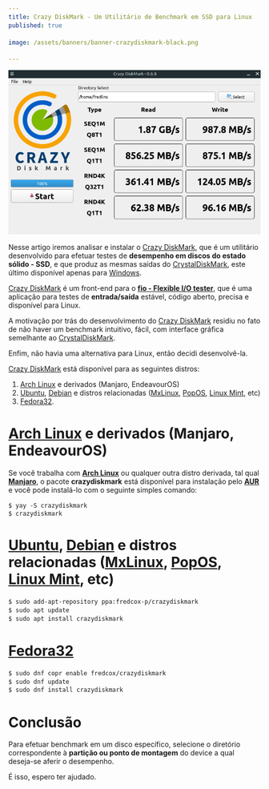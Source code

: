 ```yaml
---
title: Crazy DiskMark - Um Utilitário de Benchmark em SSD para Linux
published: true

image: /assets/banners/banner-crazydiskmark-black.png

---
```


![crazydiskmark banner](/assets/banners/banner-crazydiskmark.png)


Nesse artigo iremos analisar e instalar o [Crazy DiskMark](https://github.com/fredcox/crazydiskmark/), 
que é um utilitário desenvolvido para efetuar testes de **desempenho em discos do estado sólido - SSD**, e que
produz as mesmas saídas do [CrystalDiskMark](https://crystalmark.info/en/software/crystaldiskmark/), este último
 disponível apenas para [Windows](https://www.microsoft.com/pt-br/windows/).

[Crazy DiskMark](https://github.com/fredcox/crazydiskmark/) é um front-end para o **[fio - Flexible I/O tester](https://fio.readthedocs.io/en/latest/fio_doc.html)**, 
que é uma aplicação para testes de **entrada/saída** estável, código aberto, precisa e disponível para Linux.

A motivação por trás do desenvolvimento do [Crazy DiskMark](https://github.com/fredcox/crazydiskmark/) residiu no fato de
não haver um benchmark intuitivo, fácil, com interface gráfica semelhante ao [CrystalDiskMark](https://crystalmark.info/en/software/crystaldiskmark/). 


Enfim, não havia uma alternativa para Linux, então decidi desenvolvê-la.   

[Crazy DiskMark](https://github.com/fredcox/crazydiskmark/) está disponível para as seguintes distros:

1. [Arch Linux](https://www.archlinux.org/) e derivados (Manjaro, EndeavourOS)
2. [Ubuntu](https://ubuntu.com/), [Debian](https://www.debian.org/index.pt.html) e 
distros relacionadas ([MxLinux](https://mxlinux.org/), [PopOS](https://pop.system76.com/), [Linux Mint](https://linuxmint.com/), etc)
3. [Fedora32](https://getfedora.org/pt_BR/).   

# [Arch Linux](https://www.archlinux.org/) e derivados (Manjaro, EndeavourOS)

Se você trabalha com **[Arch Linux](https://www.archlinux.org/)** ou qualquer outra distro derivada, tal qual 
**[Manjaro](https://manjaro.org/)**, o pacote **crazydiskmark** está disponível para instalação pelo 
**[AUR](https://aur.archlinux.org/)** e você pode instalá-lo com o seguinte simples comando:
 
 ```shell
$ yay -S crazydiskmark
$ crazydiskmark 
```

# [Ubuntu](https://ubuntu.com/), [Debian](https://www.debian.org/index.pt.html) e distros relacionadas ([MxLinux](https://mxlinux.org/), [PopOS](https://pop.system76.com/), [Linux Mint](https://linuxmint.com/), etc)

```bash
$ sudo add-apt-repository ppa:fredcox-p/crazydiskmark
$ sudo apt update
$ sudo apt install crazydiskmark
```

# [Fedora32](https://getfedora.org/pt_BR/)

```bash
$ sudo dnf copr enable fredcox/crazydiskmark
$ sudo dnf update
$ sudo dnf install crazydiskmark
```

# Conclusão

Para efetuar benchmark em um disco específico, selecione o diretório correspondente à **partição ou ponto de montagem**
do device a qual deseja-se aferir o desempenho. 

É isso, espero ter ajudado.
  